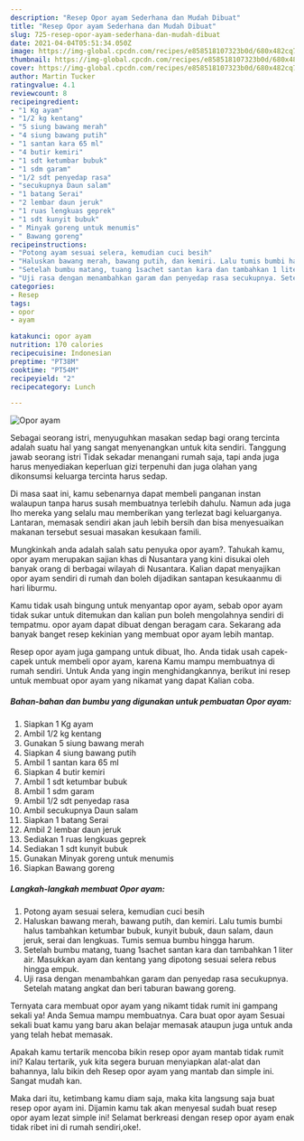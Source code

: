 ```yaml
---
description: "Resep Opor ayam Sederhana dan Mudah Dibuat"
title: "Resep Opor ayam Sederhana dan Mudah Dibuat"
slug: 725-resep-opor-ayam-sederhana-dan-mudah-dibuat
date: 2021-04-04T05:51:34.050Z
image: https://img-global.cpcdn.com/recipes/e858518107323b0d/680x482cq70/opor-ayam-foto-resep-utama.jpg
thumbnail: https://img-global.cpcdn.com/recipes/e858518107323b0d/680x482cq70/opor-ayam-foto-resep-utama.jpg
cover: https://img-global.cpcdn.com/recipes/e858518107323b0d/680x482cq70/opor-ayam-foto-resep-utama.jpg
author: Martin Tucker
ratingvalue: 4.1
reviewcount: 8
recipeingredient:
- "1 Kg ayam"
- "1/2 kg kentang"
- "5 siung bawang merah"
- "4 siung bawang putih"
- "1 santan kara 65 ml"
- "4 butir kemiri"
- "1 sdt ketumbar bubuk"
- "1 sdm garam"
- "1/2 sdt penyedap rasa"
- "secukupnya Daun salam"
- "1 batang Serai"
- "2 lembar daun jeruk"
- "1 ruas lengkuas geprek"
- "1 sdt kunyit bubuk"
- " Minyak goreng untuk menumis"
- " Bawang goreng"
recipeinstructions:
- "Potong ayam sesuai selera, kemudian cuci besih"
- "Haluskan bawang merah, bawang putih, dan kemiri. Lalu tumis bumbi halus tambahkan ketumbar bubuk, kunyit bubuk, daun salam, daun jeruk, serai dan lengkuas. Tumis semua bumbu hingga harum."
- "Setelah bumbu matang, tuang 1sachet santan kara dan tambahkan 1 liter air. Masukkan ayam dan kentang yang dipotong sesuai selera rebus hingga empuk."
- "Uji rasa dengan menambahkan garam dan penyedap rasa secukupnya. Setelah matang angkat dan beri taburan bawang goreng."
categories:
- Resep
tags:
- opor
- ayam

katakunci: opor ayam 
nutrition: 170 calories
recipecuisine: Indonesian
preptime: "PT38M"
cooktime: "PT54M"
recipeyield: "2"
recipecategory: Lunch

---
```



![Opor ayam](https://img-global.cpcdn.com/recipes/e858518107323b0d/680x482cq70/opor-ayam-foto-resep-utama.jpg)

Sebagai seorang istri, menyuguhkan masakan sedap bagi orang tercinta adalah suatu hal yang sangat menyenangkan untuk kita sendiri. Tanggung jawab seorang istri Tidak sekadar menangani rumah saja, tapi anda juga harus menyediakan keperluan gizi terpenuhi dan juga olahan yang dikonsumsi keluarga tercinta harus sedap.

Di masa  saat ini, kamu sebenarnya dapat membeli panganan instan walaupun tanpa harus susah membuatnya terlebih dahulu. Namun ada juga lho mereka yang selalu mau memberikan yang terlezat bagi keluarganya. Lantaran, memasak sendiri akan jauh lebih bersih dan bisa menyesuaikan makanan tersebut sesuai masakan kesukaan famili. 



Mungkinkah anda adalah salah satu penyuka opor ayam?. Tahukah kamu, opor ayam merupakan sajian khas di Nusantara yang kini disukai oleh banyak orang di berbagai wilayah di Nusantara. Kalian dapat menyajikan opor ayam sendiri di rumah dan boleh dijadikan santapan kesukaanmu di hari liburmu.

Kamu tidak usah bingung untuk menyantap opor ayam, sebab opor ayam tidak sukar untuk ditemukan dan kalian pun boleh mengolahnya sendiri di tempatmu. opor ayam dapat dibuat dengan beragam cara. Sekarang ada banyak banget resep kekinian yang membuat opor ayam lebih mantap.

Resep opor ayam juga gampang untuk dibuat, lho. Anda tidak usah capek-capek untuk membeli opor ayam, karena Kamu mampu membuatnya di rumah sendiri. Untuk Anda yang ingin menghidangkannya, berikut ini resep untuk membuat opor ayam yang nikamat yang dapat Kalian coba.

<!--inarticleads1-->

##### Bahan-bahan dan bumbu yang digunakan untuk pembuatan Opor ayam:

1. Siapkan 1 Kg ayam
1. Ambil 1/2 kg kentang
1. Gunakan 5 siung bawang merah
1. Siapkan 4 siung bawang putih
1. Ambil 1 santan kara 65 ml
1. Siapkan 4 butir kemiri
1. Ambil 1 sdt ketumbar bubuk
1. Ambil 1 sdm garam
1. Ambil 1/2 sdt penyedap rasa
1. Ambil secukupnya Daun salam
1. Siapkan 1 batang Serai
1. Ambil 2 lembar daun jeruk
1. Sediakan 1 ruas lengkuas geprek
1. Sediakan 1 sdt kunyit bubuk
1. Gunakan  Minyak goreng untuk menumis
1. Siapkan  Bawang goreng




<!--inarticleads2-->

##### Langkah-langkah membuat Opor ayam:

1. Potong ayam sesuai selera, kemudian cuci besih
1. Haluskan bawang merah, bawang putih, dan kemiri. Lalu tumis bumbi halus tambahkan ketumbar bubuk, kunyit bubuk, daun salam, daun jeruk, serai dan lengkuas. Tumis semua bumbu hingga harum.
1. Setelah bumbu matang, tuang 1sachet santan kara dan tambahkan 1 liter air. Masukkan ayam dan kentang yang dipotong sesuai selera rebus hingga empuk.
1. Uji rasa dengan menambahkan garam dan penyedap rasa secukupnya. Setelah matang angkat dan beri taburan bawang goreng.




Ternyata cara membuat opor ayam yang nikamt tidak rumit ini gampang sekali ya! Anda Semua mampu membuatnya. Cara buat opor ayam Sesuai sekali buat kamu yang baru akan belajar memasak ataupun juga untuk anda yang telah hebat memasak.

Apakah kamu tertarik mencoba bikin resep opor ayam mantab tidak rumit ini? Kalau tertarik, yuk kita segera buruan menyiapkan alat-alat dan bahannya, lalu bikin deh Resep opor ayam yang mantab dan simple ini. Sangat mudah kan. 

Maka dari itu, ketimbang kamu diam saja, maka kita langsung saja buat resep opor ayam ini. Dijamin kamu tak akan menyesal sudah buat resep opor ayam lezat simple ini! Selamat berkreasi dengan resep opor ayam enak tidak ribet ini di rumah sendiri,oke!.

